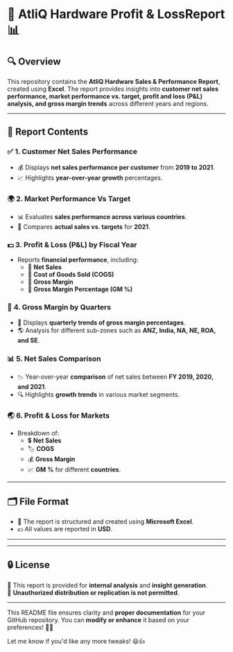 # 🚀 **AtliQ Hardware Profit & LossReport** 📊

## 🔍 **Overview**
This repository contains the **AtliQ Hardware Sales & Performance Report**, created using **Excel**. The report provides insights into **customer net sales performance, market performance vs. target, profit and loss (P&L) analysis, and gross margin trends** across different years and regions.

---

## 📑 **Report Contents**
### ✅ **1. Customer Net Sales Performance**
- 💰 Displays **net sales performance per customer** from **2019 to 2021**.
- 📈 Highlights **year-over-year growth** percentages.

### 🌍 **2. Market Performance Vs Target**
- 📊 Evaluates **sales performance across various countries**.
- 🎯 Compares **actual sales vs. targets** for **2021**.

### 💵 **3. Profit & Loss (P&L) by Fiscal Year**
- Reports **financial performance**, including:
  - 🔹 **Net Sales**
  - 🔹 **Cost of Goods Sold (COGS)**
  - 🔹 **Gross Margin**
  - 🔹 **Gross Margin Percentage (GM %)**

### 📆 **4. Gross Margin by Quarters**
- 📅 Displays **quarterly trends of gross margin percentages**.
- 🌎 Analysis for different sub-zones such as **ANZ, India, NA, NE, ROA, and SE**.

### 📊 **5. Net Sales Comparison**
- 📉 Year-over-year **comparison** of net sales between **FY 2019, 2020, and 2021**.
- 🔍 Highlights **growth trends** in various market segments.

### 🌏 **6. Profit & Loss for Markets**
- Breakdown of:
  - 💲 **Net Sales**
  - 🏷 **COGS**
  - 💰 **Gross Margin**
  - 📈 **GM %** for different **countries**.

---

## 🗂 **File Format**
- 📄 The report is structured and created using **Microsoft Excel**.
- 💵 All values are reported in **USD**.

---


---

## 🔒 **License**
🔹 This report is provided for **internal analysis** and **insight generation**.  
🔹 **Unauthorized distribution or replication is not permitted**.

---

This README file ensures clarity and **proper documentation** for your GitHub repository. You can **modify or enhance** it based on your preferences! 🚀✨  

Let me know if you'd like any more tweaks! 😃👍
